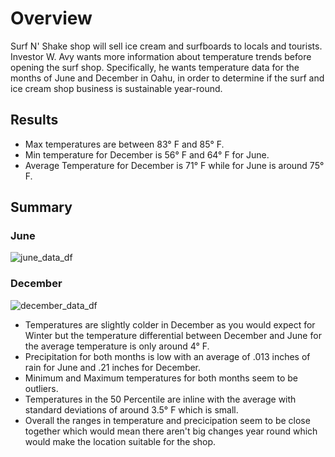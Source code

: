 # **Overview**
Surf N' Shake shop will sell ice cream and surfboards to locals and tourists. Investor W. Avy  wants more information about temperature trends before opening the surf shop. Specifically, he wants temperature data for the months of June and December in Oahu, in order to determine if the surf and ice cream shop business is sustainable year-round.

## **Results** 
- Max temperatures are between 83° F and 85° F.
- Min temperature for December is 56° F and 64° F for June.
- Average Temperature for December is 71° F while for  June is around 75° F.
 

## **Summary**

### **June** 

![june_data_df](https://user-images.githubusercontent.com/104289098/177007488-ce4ea0b6-a1fe-4073-9857-f382833a88bc.png)


### **December**

![december_data_df](https://user-images.githubusercontent.com/104289098/177007533-03b0808a-f48e-4be7-b034-301807c6b51b.png)


- Temperatures are slightly colder in December as you would expect for Winter but the temperature differential between December and June for the average temperature  is only around 4° F.
- Precipitation for both months is low with an average of .013 inches of rain for June and .21 inches for December.
- Minimum and Maximum temperatures for both months seem to be outliers.
- Temperatures in the 50 Percentile are inline with the average with standard deviations of around 3.5° F which is small.
- Overall the ranges in temperature and precicipation seem to be close together which would mean there aren't big changes year round which would make the location suitable for the shop.

